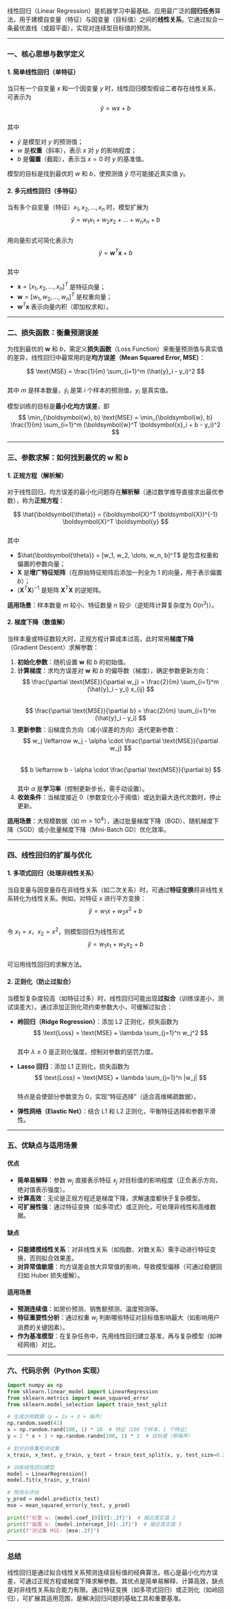 
线性回归（Linear Regression）是机器学习中最基础、应用最广泛的**回归任务**算法，用于建模自变量（特征）与因变量（目标值）之间的**线性关系**。它通过拟合一条最优直线（或超平面），实现对连续型目标值的预测。

---

### 一、核心思想与数学定义

#### 1. 简单线性回归（单特征）
当只有一个自变量 $x$ 和一个因变量 $y$ 时，线性回归模型假设二者存在线性关系，可表示为  
$$
\hat{y} = w x + b
$$  
其中  
- $\hat{y}$ 是模型对 $y$ 的预测值；  
- $w$ 是**权重**（斜率），表示 $x$ 对 $y$ 的影响程度；  
- $b$ 是**偏置**（截距），表示当 $x=0$ 时 $y$ 的基准值。  

模型的目标是找到最优的 $w$ 和 $b$，使预测值 $\hat{y}$ 尽可能接近真实值 $y$。

#### 2. 多元线性回归（多特征）
当有多个自变量（特征）$x_1, x_2, \dots, x_n$ 时，模型扩展为  
$$
\hat{y} = w_1 x_1 + w_2 x_2 + \dots + w_n x_n + b
$$  
用向量形式可简化表示为  
$$
\hat{y} = \boldsymbol{w}^T \boldsymbol{x} + b
$$  
其中  
- $\boldsymbol{x} = [x_1, x_2, \dots, x_n]^T$ 是特征向量；  
- $\boldsymbol{w} = [w_1, w_2, \dots, w_n]^T$ 是权重向量；  
- $\boldsymbol{w}^T \boldsymbol{x}$ 表示向量内积（即加权求和）。

---

### 二、损失函数：衡量预测误差
为找到最优的 $\boldsymbol{w}$ 和 $b$，需定义**损失函数**（Loss Function）来衡量预测值与真实值的差异，线性回归中最常用的是**均方误差（Mean Squared Error, MSE）**：

$$
\text{MSE} = \frac{1}{m} \sum_{i=1}^m (\hat{y}_i - y_i)^2
$$  
其中 $m$ 是样本数量，$\hat{y}_i$ 是第 $i$ 个样本的预测值，$y_i$ 是真实值。

模型训练的目标是**最小化均方误差**，即  
$$
\min_{\boldsymbol{w}, b} \text{MSE} = \min_{\boldsymbol{w}, b} \frac{1}{m} \sum_{i=1}^m (\boldsymbol{w}^T \boldsymbol{x}_i + b - y_i)^2
$$

---

### 三、参数求解：如何找到最优的 $\boldsymbol{w}$ 和 $b$

#### 1. 正规方程（解析解）
对于线性回归，均方误差的最小化问题存在**解析解**（通过数学推导直接求出最优参数），称为**正规方程**：

$$
\hat{\boldsymbol{\theta}} = (\boldsymbol{X}^T \boldsymbol{X})^{-1} \boldsymbol{X}^T \boldsymbol{y}
$$  
其中  
- $\hat{\boldsymbol{\theta}} = [w_1, w_2, \dots, w_n, b]^T$ 是包含权重和偏置的参数向量；  
- $\boldsymbol{X}$ 是**增广特征矩阵**（在原始特征矩阵后添加一列全为 1 的向量，用于表示偏置 $b$）；  
- $(\boldsymbol{X}^T \boldsymbol{X})^{-1}$ 是矩阵 $\boldsymbol{X}^T \boldsymbol{X}$ 的逆矩阵。  

**适用场景**：样本数量 $m$ 较小、特征数量 $n$ 较少（逆矩阵计算复杂度为 $O(n^3)$）。

#### 2. 梯度下降（数值解）
当样本量或特征数较大时，正规方程计算成本过高，此时常用**梯度下降**（Gradient Descent）求解参数：

1. **初始化参数**：随机设置 $\boldsymbol{w}$ 和 $b$ 的初始值。  
2. **计算梯度**：求均方误差对 $\boldsymbol{w}$ 和 $b$ 的偏导数（梯度），确定参数更新方向：  
   $$
   \frac{\partial \text{MSE}}{\partial w_j} = \frac{2}{m} \sum_{i=1}^m (\hat{y}_i - y_i) x_{ij}
   $$  
   $$
   \frac{\partial \text{MSE}}{\partial b} = \frac{2}{m} \sum_{i=1}^m (\hat{y}_i - y_i)
   $$  
3. **更新参数**：沿梯度负方向（减小误差的方向）迭代更新参数：  
   $$
   w_j \leftarrow w_j - \alpha \cdot \frac{\partial \text{MSE}}{\partial w_j}
   $$  
   $$
   b \leftarrow b - \alpha \cdot \frac{\partial \text{MSE}}{\partial b}
   $$  
   其中 $\alpha$ 是**学习率**（控制更新步长，需手动设置）。  
4. **收敛条件**：当梯度接近 0（参数变化小于阈值）或达到最大迭代次数时，停止更新。

**适用场景**：大规模数据（如 $m > 10^4$），通过批量梯度下降（BGD）、随机梯度下降（SGD）或小批量梯度下降（Mini-Batch GD）优化效率。

---

### 四、线性回归的扩展与优化

#### 1. 多项式回归（处理非线性关系）
当自变量与因变量存在非线性关系（如二次关系）时，可通过**特征变换**将非线性关系转化为线性关系。例如，对特征 $x$ 进行平方变换：  
$$
\hat{y} = w_1 x + w_2 x^2 + b
$$  
令 $x_1 = x$，$x_2 = x^2$，则模型回归为线性形式  
$$
\hat{y} = w_1 x_1 + w_2 x_2 + b
$$  
可沿用线性回归的求解方法。

#### 2. 正则化（防止过拟合）
当模型复杂度较高（如特征过多）时，线性回归可能出现**过拟合**（训练误差小，测试误差大）。通过添加正则化项约束参数大小，可缓解过拟合：

- **岭回归（Ridge Regression）**：添加 L2 正则化，损失函数为  
  $$
  \text{Loss} = \text{MSE} + \lambda \sum_{j=1}^n w_j^2
  $$  
  其中 $\lambda \geq 0$ 是正则化强度，控制对参数的惩罚力度。

- **Lasso 回归**：添加 L1 正则化，损失函数为  
  $$
  \text{Loss} = \text{MSE} + \lambda \sum_{j=1}^n |w_j|
  $$  
  特点是会使部分参数变为 0，实现“特征选择”（适合高维稀疏数据）。

- **弹性网络（Elastic Net）**：结合 L1 和 L2 正则化，平衡特征选择和参数平滑性。

---

### 五、优缺点与适用场景

#### 优点
- **简单易解释**：参数 $w_j$ 直接表示特征 $x_j$ 对目标值的影响程度（正负表示方向，绝对值表示强度）。  
- **计算高效**：无论是正规方程还是梯度下降，求解速度都快于复杂模型。  
- **可扩展性强**：通过特征变换（如多项式）或正则化，可处理非线性和高维数据。

#### 缺点
- **只能建模线性关系**：对非线性关系（如指数、对数关系）需手动进行特征变换，否则拟合效果差。  
- **对异常值敏感**：均方误差会放大异常值的影响，导致模型偏移（可通过稳健回归如 Huber 损失缓解）。

#### 适用场景
- **预测连续值**：如房价预测、销售额预测、温度预测等。  
- **特征重要性分析**：通过权重 $w_j$ 判断哪些特征对目标值影响最大（如影响用户消费的关键因素）。  
- **作为基准模型**：在复杂任务中，先用线性回归建立基准，再与复杂模型（如神经网络）对比。

---

### 六、代码示例（Python 实现）

```python
import numpy as np
from sklearn.linear_model import LinearRegression
from sklearn.metrics import mean_squared_error
from sklearn.model_selection import train_test_split

# 生成示例数据（y = 2x + 3 + 噪声）
np.random.seed(42)
x = np.random.rand(100, 1) * 10  # 特征（100 个样本，1 个特征）
y = 2 * x + 3 + np.random.randn(100, 1) * 2  # 目标值（带噪声）

# 划分训练集和测试集
x_train, x_test, y_train, y_test = train_test_split(x, y, test_size=0.2)

# 训练线性回归模型
model = LinearRegression()
model.fit(x_train, y_train)

# 预测与评估
y_pred = model.predict(x_test)
mse = mean_squared_error(y_test, y_pred)

print(f"权重 w: {model.coef_[0][0]:.2f}")  # 接近真实值 2
print(f"偏置 b: {model.intercept_[0]:.2f}")  # 接近真实值 3
print(f"测试集 MSE: {mse:.2f}")
```

---

### 总结
线性回归是通过拟合线性关系预测连续目标值的经典算法，核心是最小化均方误差，可通过正规方程或梯度下降求解参数。其优点是简单易解释、计算高效，缺点是对非线性关系拟合能力有限。通过特征变换（如多项式回归）或正则化（如岭回归），可扩展其适用范围，是解决回归问题的基础工具和重要基准。
